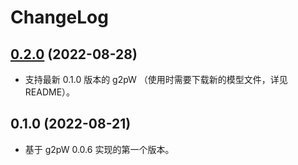 # ChangeLog

## [0.2.0] (2022-08-28)

* 支持最新 0.1.0 版本的 g2pW （使用时需要下载新的模型文件，详见 README）。


## 0.1.0 (2022-08-21)

* 基于 g2pW 0.0.6 实现的第一个版本。

[0.2.0]: https://github.com/mozillazg/pypinyin-g2pW/compare/v0.1.0...v0.2.0
